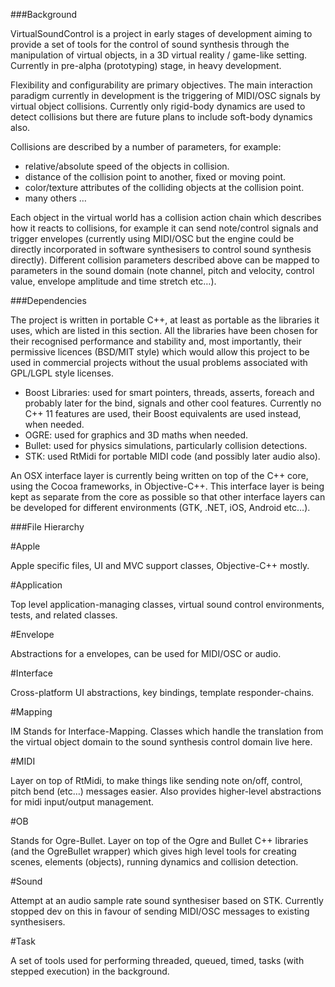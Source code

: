 ###Background

VirtualSoundControl is a project in early stages of development aiming to provide a set of tools for the control of sound synthesis through the manipulation of virtual objects, in a 3D virtual reality / game-like setting. Currently in pre-alpha (prototyping) stage, in heavy development.

Flexibility and configurability are primary objectives. The main interaction paradigm currently in development is the triggering of MIDI/OSC signals by virtual object collisions. Currently only rigid-body dynamics are used to detect collisions but there are future plans to include soft-body dynamics also. 

Collisions are described by a number of parameters, for example:
- relative/absolute speed of the objects in collision.
- distance of the collision point to another, fixed or moving point.
- color/texture attributes of the colliding objects at the collision point.
- many others …

Each object in the virtual world has a collision action chain which describes how it reacts to collisions, for example it can send note/control signals and trigger envelopes (currently using MIDI/OSC but the engine could be directly incorporated in software synthesisers to control sound synthesis directly). Different collision parameters described above can be mapped to parameters in the sound domain (note channel, pitch and velocity, control value, envelope amplitude and time stretch etc…).

###Dependencies

The project is written in portable C++, at least as portable as the libraries it uses, which are listed in this section. All the libraries have been chosen for their recognised performance and stability and, most importantly, their permissive licences (BSD/MIT style) which would allow this project to be used in commercial projects without the usual problems associated with GPL/LGPL style licenses. 

- Boost Libraries: used for smart pointers, threads, asserts, foreach and probably later for the bind, signals and other cool features. Currently no C++ 11 features are used, their Boost equivalents are used instead, when needed.   
- OGRE: used for graphics and 3D maths when needed.
- Bullet: used for physics simulations, particularly collision detections.
- STK: used RtMidi for portable MIDI code (and possibly later audio also). 

An OSX interface layer is currently being written on top of the C++ core, using the Cocoa frameworks, in Objective-C++. This interface layer is being kept as separate from the core as possible so that other interface layers can be developed for different environments (GTK, .NET, iOS, Android etc…).

###File Hierarchy

#Apple

Apple specific files, UI and MVC support classes, Objective-C++ mostly.

#Application

Top level application-managing classes, virtual sound control environments, tests, and related classes.

#Envelope

Abstractions for a envelopes, can be used for MIDI/OSC or audio. 

#Interface

Cross-platform UI abstractions, key bindings, template responder-chains.

#Mapping

IM Stands for Interface-Mapping. Classes which handle the translation from the virtual object domain to the sound synthesis control domain live here.

#MIDI

Layer on top of RtMidi, to make things like sending note on/off, control, pitch bend (etc…) messages easier. Also provides higher-level abstractions for midi input/output management. 

#OB

Stands for Ogre-Bullet. Layer on top of the Ogre and Bullet C++ libraries (and the OgreBullet wrapper) which gives high level tools for creating scenes, elements (objects), running dynamics and collision detection. 

#Sound

Attempt at an audio sample rate sound synthesiser based on STK. Currently stopped dev on this in favour of sending MIDI/OSC messages to existing synthesisers.

#Task

A set of tools used for performing threaded, queued, timed, tasks (with stepped execution) in the background.  

